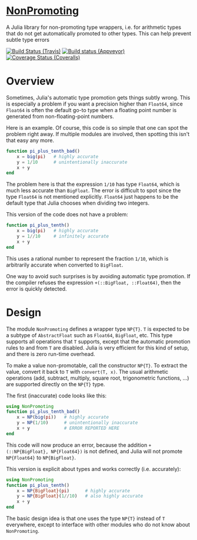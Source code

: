 # [NonPromoting](https://github.com/eschnett/NonPromoting)

A Julia library for non-promoting type wrappers, i.e. for arithmetic
types that do not get automatically promoted to other types. This can
help prevent subtle type errors

[![Build Status (Travis)](https://travis-ci.org/eschnett/NonPromoting.jl.svg?branch=master)](https://travis-ci.org/eschnett/NonPromoting.jl)
[![Build status (Appveyor)](https://ci.appveyor.com/api/projects/status/m1rl6v9dgngsbeee?svg=true)](https://ci.appveyor.com/project/eschnett/nonpromoting-jl/branch/master)
[![Coverage Status (Coveralls)](https://coveralls.io/repos/github/eschnett/NonPromoting.jl/badge.svg?branch=master)](https://coveralls.io/github/eschnett/NonPromoting.jl?branch=master)

# Overview

Sometimes, Julia's automatic type promotion gets things subtly wrong.
This is especially a problem if you want a precision higher than
`Float64`, since `Float64` is often the default go-to type when a
floating point number is generated from non-floating-point numbers.

Here is an example. Of course, this code is so simple that one can
spot the problem right away. If multiple modules are involved, then
spotting this isn't that easy any more.

```Julia
function pi_plus_tenth_bad()
    x = big(pi)   # highly accurate
    y = 1/10      # unintentionally inaccurate
    x + y
end
```

The problem here is that the expression `1/10` has type `Float64`,
which is much less accurate than `BigFloat`. The error is difficult to
spot since the type `Float64` is not mentioned explicitly. `Float64`
just happens to be the default type that Julia chooses when dividing
two integers.

This version of the code does not have a problem:

```Julia
function pi_plus_tenth()
    x = big(pi)   # highly accurate
    y = 1//10     # infinitely accurate
    x + y
end
```

This uses a rational number to represent the fraction `1/10`, which is
arbitrarily accurate when converted to `BigFloat`.

One way to avoid such surprises is by avoiding automatic type
promotion. If the compiler refuses the expression `+(::BigFloat,
::Float64)`, then the error is quickly detected.

# Design

The module `NonPromoting` defines a wrapper type `NP{T}`. `T` is
expected to be a subtype of `AbstractFloat` such as `Float64`,
`BigFloat`, etc. This type supports all operations that `T` supports,
except that the automatic promotion rules to and from `T` are
disabled. Julia is very efficient for this kind of setup, and there is
zero run-time overhead.

To make a value non-promotable, call the constructor `NP{T}`. To
extract the value, convert it back to `T` with `convert(T, x)`. The
usual arithmetic operations (add, subtract, multiply, square root,
trigonometric functions, ...) are supported directly on the `NP{T}`
type.

The first (inaccurate) code looks like this:

```Julia
using NonPromoting
function pi_plus_tenth_bad()
    x = NP(big(pi))   # highly accurate
    y = NP(1/10)      # unintentionally inaccurate
    x + y             # ERROR REPORTED HERE
end
```

This code will now produce an error, because the addition
`+(::NP{BigFloat}, NP{Float64})` is not defined, and Julia will not
promote `NP{Float64}` to `NP{BigFloat}`.

This version is explicit about types and works correctly (i.e.
accurately):

```Julia
using NonPromoting
function pi_plus_tenth()
    x = NP{BigFloat}(pi)      # highly accurate
    y = NP{BigFloat}(1//10)   # also highly accurate
    x + y
end
```

The basic design idea is that one uses the type `NP{T}` instead of `T`
everywhere, except to interface with other modules who do not know
about `NonPromoting`.
